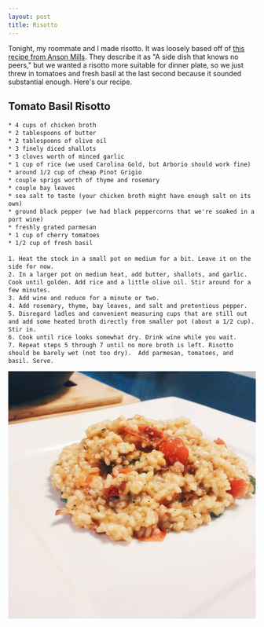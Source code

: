 ```yaml
---
layout: post
title: Risotto
---
```


Tonight, my roommate and I made risotto. It was loosely based off of [this recipe from Anson Mills](http://www.ansonmills.com/recipes/406). They describe it as "A side dish that knows no peers," but we wanted a risotto more suitable for dinner plate, so we just threw in tomatoes and fresh basil at the last second because it sounded substantial enough. Here's our recipe.

## Tomato Basil Risotto

    * 4 cups of chicken broth
    * 2 tablespoons of butter
    * 2 tablespoons of olive oil
    * 3 finely diced shallots
    * 3 cloves worth of minced garlic
    * 1 cup of rice (we used Carolina Gold, but Arborio should work fine)
    * around 1/2 cup of cheap Pinot Grigio
    * couple sprigs worth of thyme and rosemary
    * couple bay leaves
    * sea salt to taste (your chicken broth might have enough salt on its own)
    * ground black pepper (we had black peppercorns that we're soaked in a port wine)
    * freshly grated parmesan
    * 1 cup of cherry tomatoes
    * 1/2 cup of fresh basil

    1. Heat the stock in a small pot on medium for a bit. Leave it on the side for now.
    2. In a larger pot on medium heat, add butter, shallots, and garlic. Cook until golden. Add rice and a little olive oil. Stir around for a few minutes.
    3. Add wine and reduce for a minute or two.
    4. Add rosemary, thyme, bay leaves, and salt and pretentious pepper.
    5. Disregard ladles and convenient measuring cups that are still out and add some heated broth directly from smaller pot (about a 1/2 cup). Stir in.
    6. Cook until rice looks somewhat dry. Drink wine while you wait.
    7. Repeat steps 5 through 7 until no more broth is left. Risotto should be barely wet (not too dry).  Add parmesan, tomatoes, and basil. Serve.

![Probably food](/files/images/risotto.jpg "Risotto")
